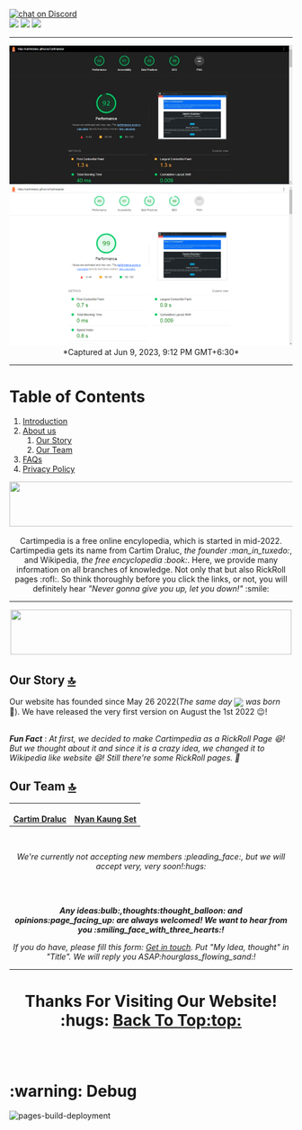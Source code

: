 <a id="top"></a>
<a href="https://discord.gg/NGypAKTfga"><img src="https://img.shields.io/discord/989395034220658718?logo=discord&style=for-the-badge" alt="chat on Discord"></a><br><img src="https://img.shields.io/github/commit-activity/y/CartimDraluc/Cartimpedia?style=plastic"> <img src="https://img.shields.io/github/commit-activity/m/CartimDraluc/Cartimpedia?style=plastic"> <a href="https://hits.seeyoufarm.com"><img src="https://hits.seeyoufarm.com/api/count/incr/badge.svg?url=https%3A%2F%2Fgithub.com%2FCartimDraluc%2FCartimpedia%2F&count_bg=%2379C83D&title_bg=%23555555&icon=&icon_color=%23E7E7E7&title=hits&edge_flat=true"></a>
<hr>

<p align=center>
 <img src="https://github.com/CartimDraluc/Cartimpedia/blob/Prerelease/assets/images/Lighthouse%20Report.jpeg?raw=true">
 <img src="https://github.com/CartimDraluc/Cartimpedia/blob/Prerelease/assets/images/Lighthouse%20Report.png?raw=true">
  *Captured at Jun 9, 2023, 9:12 PM GMT+6:30*
</p>
<hr>

# Table of Contents

1. [Introduction](#Intro)
2. <a href="#AboutUs">About us</a>
    1. [Our Story](#OurStory)
    2. [Our Team](#OurTeam)
3. <a href="https://github.com/CartimDraluc/Cartimpedia/blob/main/assets/markdown/FAQs.md">FAQs</a>
4. <a href="https://github.com/CartimDraluc/Cartimpedia/blob/main/assets/markdown/POLICY.md">Privacy Policy</a>



<p id="Intro" align=center><img width=700px height=80px src="https://img.shields.io/badge/introduction-0b3d91?style=for-the-badge&logoColor=white"></p>

<p align=center>Cartimpedia is a free online encylopedia, which is started in mid-2022. Cartimpedia gets its name from Cartim Draluc, <i>the founder :man_in_tuxedo:</i>, and Wikipedia, <i>the free encyclopedia :book:</i>. Here, we provide many information on all branches of knowledge. Not only that but also RickRoll pages :rofl:. So think thoroughly before you click the links, or not, you will definitely hear <i>"Never gonna give you up, let you down!" </i>:smile:</p>
<hr>


<p id="AboutUS" align=center><img width=500px height=80px src="https://img.shields.io/badge/About_us-0b3d91?style=for-the-badge&logoColor=white"></p>

## Our Story <a id="OurStory"></a> <a href="#top">:top:</a>
Our website has founded since May 26 2022(*The same day <img align=center src="https://img.shields.io/badge/Sally_Ride-0b3d91?style=for-the-badge&logo=nasa&logoColor=white">  was born* :rocket:). We have released the very first version on August the 1st 2022 :wink:!<br><br>

***Fun Fact*** : *At first, we decided to make Cartimpedia as a RickRoll Page :laughing:! But we thought about it and since it is a crazy idea, we changed it to Wikipedia like website :smile:! Still there're some RickRoll pages. :rofl:*

## Our Team <a id="OurTeam"></a> <a href="#top">:top:</a>

<table align=center>
  <tr>
    <td align="center"><a href="https://github.com/CartimDraluc"><img src="https://avatars.githubusercontent.com/u/106230817?s=120&v=4" width="120px;" alt=""/><br/><b>Cartim Draluc</b></a></td>
    <td align="center"><a href="https://github.com/NyanKaungSet"><img src="https://avatars.githubusercontent.com/u/96227457?s=120&v=4" width="120px;" alt=""/><br/><b>Nyan Kaung Set</b></a></td>
    <!--td align="center"><a href="https://github.com"><img src="https://image.shutterstock.com/image-vector/programmer-icon-single-avatar-vector-260nw-2073604823.jpg"  width="120px;"><br><b>Unknown</b></a><br /><a href="" title="Unknown">:technologist:</a> <a href="" title="Post Creator">:fountain_pen:</a> <a href="" title="Unknown">:question:</a> <a href="" title="From Milky Way">:milky_way:</a><br><sub><a href="https://github.com">View More</a></sub></td-->
  </tr>
</table><br>

<p align=center><i>We're currently not accepting new members :pleading_face:, but we will accept very, very soon!:hugs:</i><p><br><br>

<p align=center><i><b>Any ideas:bulb:,thoughts:thought_balloon: and opinions:page_facing_up: are always welcomed! We want to hear from you :smiling_face_with_three_hearts:!</b></i></p>
<p align=center><i>If you do have, please fill this form: <a href="https://cartimdraluc.github.io/Cartimpedia/about.html#contact_us">Get in touch</a>. Put "My Idea, thought" in "Title". We will reply you ASAP:hourglass_flowing_sand:!</i></p>
<hr>

<h1 align=center>Thanks For Visiting Our Website! :hugs: <a href="#top">Back To Top:top:</a></h1>
<br><br>

<h1>:warning: Debug </h1>

![pages-build-deployment](https://github.com/CartimDraluc/Cartimpedia/actions/workflows/pages/pages-build-deployment/badge.svg)

<!--img src="https://contrib.rocks/image?repo=CartimDraluc/Cartimpedia"/-->

<!--Add Wakatime since July 19 2022, Started since May 26-->
